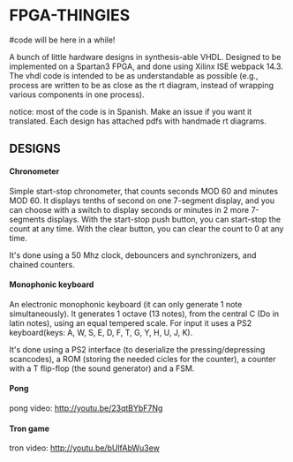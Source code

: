 # FPGA-THINGIES 

#code will be here in a while!

A bunch of little hardware designs in synthesis-able VHDL. Designed to be implemented on a Spartan3
FPGA, and done using Xilinx ISE webpack 14.3.
The vhdl code is intended to be as understandable as possible (e.g., process are written to be as close as the rt diagram, instead of wrapping various components in one process).

notice: most of the code is in Spanish. Make an issue if you want it translated.
Each design has attached pdfs with handmade rt diagrams.

## DESIGNS   
#### Chronometer
Simple start-stop chronometer, that counts seconds
MOD 60 and minutes MOD 60. It displays tenths of second on one 7-segment
display, and you can choose with a switch to display seconds or minutes in 2
more 7-segments displays.  With the start-stop push button, you can start-stop
the count at any time. With the clear button, you can clear the count to 0 at
any time.

It's done using a 50 Mhz clock, debouncers and synchronizers, and chained
counters.

#### Monophonic keyboard 
An electronic monophonic keyboard (it can only generate 1
note simultaneously). It generates 1 octave (13 notes), from the central C (Do
in latin notes), using an equal tempered scale. For input it uses a PS2
keyboard(keys: A, W, S, E, D, F, T, G, Y, H, U, J, K).

It's done using a PS2 interface (to deserialize the pressing/depressing
scancodes), a ROM (storing the needed cicles for the counter),  a counter with a
T flip-flop (the sound generator) and a FSM.

#### Pong
pong video: http://youtu.be/23qtBYbF7Ng

#### Tron game
tron video: http://youtu.be/bUlfAbWu3ew

